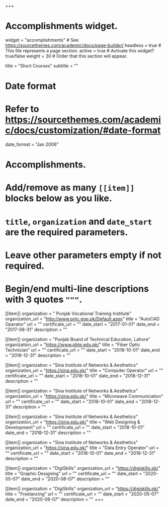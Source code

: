 +++
# Accomplishments widget.
widget = "accomplishments"  # See https://sourcethemes.com/academic/docs/page-builder/
headless = true  # This file represents a page section.
active = true  # Activate this widget? true/false
weight = 30  # Order that this section will appear.

title = "Short Courses"
subtitle = ""

# Date format
#   Refer to https://sourcethemes.com/academic/docs/customization/#date-format
date_format = "Jan 2006"

# Accomplishments.
#   Add/remove as many `[[item]]` blocks below as you like.
#   `title`, `organization` and `date_start` are the required parameters.
#   Leave other parameters empty if not required.
#   Begin/end multi-line descriptions with 3 quotes `"""`.

[[item]]
  organization = " Punjab Vocational Training Institute"
  organization_url = "http://www.pvtc.gop.pk/Default.aspx"
  title = "AutoCAD Operator"
  url = ""
  certificate_url = ""
  date_start = "2017-01-01"
  date_end = "2017-08-31"
  description = ""

[[item]]
  organization = "Punjab Board of Technical Education, Lahore"
  organization_url = "https://www.pbte.edu.pk/"
  title = "Fiber Optic Technician"
  url = ""
  certificate_url = ""
  date_start = "2018-10-01"
  date_end = "2018-12-31"
  description = ""
  
[[item]]
  organization = "Sina Institute of Networks & Aesthetics"
  organization_url = "https://sina.edu.pk/"
  title = "Computer Operator"
  url = ""
  certificate_url = ""
  date_start = "2018-10-01"
  date_end = "2018-12-31"
  description = ""

[[item]]
  organization = "Sina Institute of Networks & Aesthetics"
  organization_url = "https://sina.edu.pk/"
  title = "Microwave Communication"
  url = ""
  certificate_url = ""
  date_start = "2018-10-01"
  date_end = "2018-12-31"
  description = ""
  
[[item]]
  organization = "Sina Institute of Networks & Aesthetics"
  organization_url = "https://sina.edu.pk/"
  title = "Web Designing & Development"
  url = ""
  certificate_url = ""
  date_start = "2018-10-01"
  date_end = "2018-12-31"
  description = ""
  
[[item]]
  organization = "Sina Institute of Networks & Aesthetics"
  organization_url = "https://sina.edu.pk/"
  title = "Data Entry Operator"
  url = ""
  certificate_url = ""
  date_start = "2018-10-01"
  date_end = "2018-12-31"
  description = ""
  
[[item]]
  organization = "DigiSkills"
  organization_url = "https://digiskills.pk/"
  title = "Graphic Designing"
  url = ""
  certificate_url = ""
  date_start = "2020-05-07"
  date_end = "2020-08-07"
  description = ""
  
[[item]]
  organization = "DigiSkills"
  organization_url = "https://digiskills.pk/"
  title = "Freelancing"
  url = ""
  certificate_url = ""
  date_start = "2020-05-07"
  date_end = "2020-08-07"
  description = ""
+++
